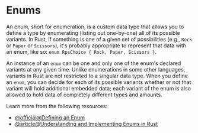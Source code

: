 # Enums

An enum, short for enumeration, is a custom data type that allows you to define a type by enumerating (listing out one-by-one) all of its possible variants. In Rust, if something is one of a given set of possibilities (e.g., `Rock` or `Paper` or `Scissors`), it's probably appropriate to represent that data with an enum, like so: `enum RpsChoice { Rock, Paper, Scissors }`.

An instance of an `enum` can be one and only one of the enum's declared variants at any given time. Unlike enumerations in some other languages, variants in Rust are not restricted to a singular data type. When you define an `enum`, you can decide for each of its possible variants whether or not that variant will hold additional embedded data; each variant of the enum is also allowed to hold data of completely different types and amounts.

Learn more from the following resources:

- [@official@Defining an Enum](https://doc.rust-lang.org/book/ch06-01-defining-an-enum.html)
- [@article@Understanding and Implementing Enums in Rust](https://towardsdev.com/understanding-and-implementing-enums-in-rust-6eae37b6b5e3)